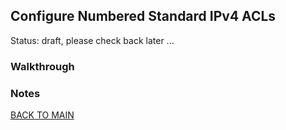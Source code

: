 ## Configure Numbered Standard IPv4 ACLs

Status: draft, please check back later ...

### Walkthrough

### Notes

[BACK TO MAIN](https://github.com/lfost42/networking)
